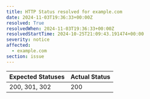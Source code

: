 ```yaml
---
title: HTTP Status resolved for example.com
date: 2024-11-03T19:36:33+00:00Z
resolved: True
resolvedWhen: 2024-11-03T19:36:33+00:00Z
resolvedStartTime: 2024-10-25T21:09:43.191474+00:00
severity: notice
affected:
  - example.com
section: issue
---
```


| Expected Statuses | Actual Status  |
|-------------------|----------------|
| 200, 301, 302 | 200 |
